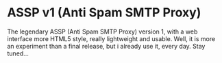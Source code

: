 # ASSP v1 (Anti Spam SMTP Proxy)
The legendary ASSP (Anti Spam SMTP Proxy) version 1, with a web interface more HTML5 style, really lightweight and usable.
Well, it is more an experiment than a final release, but i already use it, every day.
Stay tuned...
